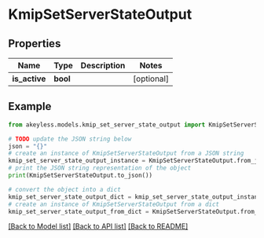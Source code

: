 # KmipSetServerStateOutput


## Properties

Name | Type | Description | Notes
------------ | ------------- | ------------- | -------------
**is_active** | **bool** |  | [optional] 

## Example

```python
from akeyless.models.kmip_set_server_state_output import KmipSetServerStateOutput

# TODO update the JSON string below
json = "{}"
# create an instance of KmipSetServerStateOutput from a JSON string
kmip_set_server_state_output_instance = KmipSetServerStateOutput.from_json(json)
# print the JSON string representation of the object
print(KmipSetServerStateOutput.to_json())

# convert the object into a dict
kmip_set_server_state_output_dict = kmip_set_server_state_output_instance.to_dict()
# create an instance of KmipSetServerStateOutput from a dict
kmip_set_server_state_output_from_dict = KmipSetServerStateOutput.from_dict(kmip_set_server_state_output_dict)
```
[[Back to Model list]](../README.md#documentation-for-models) [[Back to API list]](../README.md#documentation-for-api-endpoints) [[Back to README]](../README.md)


